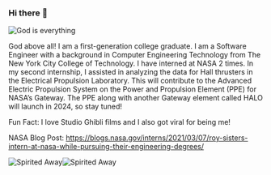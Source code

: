 ### Hi there :hibiscus:
![God is everything](https://media-exp1.licdn.com/dms/image/C4E16AQElBBclKYZl8Q/profile-displaybackgroundimage-shrink_350_1400/0/1631761418757?e=1648080000&v=beta&t=TydAFYoGxAwZt1jwrDYMFD757Zezc5Ym7pFg2F2IVms)

God above all! I am a first-generation college graduate. I am a Software Engineer with a background in Computer Engineering Technology from The New York City College of Technology. I have interned at NASA 2 times. In my second internship, I assisted in analyzing the data for Hall thrusters in the Electrical Propulsion Laboratory. This will contribute to the Advanced Electric Propulsion System on the Power and Propulsion Element (PPE) for NASA’s Gateway. The PPE along with another Gateway element called HALO will launch in 2024, so stay tuned!

Fun Fact: I love Studio Ghibli films and I also got viral for being me!

NASA Blog Post: https://blogs.nasa.gov/interns/2021/03/07/roy-sisters-intern-at-nasa-while-pursuing-their-engineering-degrees/

![Spirited Away](https://pa1.narvii.com/7128/0f28c0a3766dba78881eee2d26c8103b52dea43ar1-540-296_hq.gif)![Spirited Away](https://i.pinimg.com/originals/a6/84/6f/a6846f0a8d4ea0fb4cbf0e50ab46592e.gif)
